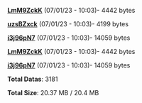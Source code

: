 [**LmM9ZckK**](/data/LmM9ZckK.txt) (07/01/23 - 10:03)- 4442 bytes

[**uzsBZxck**](/data/uzsBZxck.txt) (07/01/23 - 10:03)- 4199 bytes

[**i3j96pN7**](/data/i3j96pN7.txt) (07/01/23 - 10:03)- 14059 bytes

[**LmM9ZckK**](/data/LmM9ZckK.txt) (07/01/23 - 10:03)- 4442 bytes

[**i3j96pN7**](/data/i3j96pN7.txt) (07/01/23 - 10:03)- 14059 bytes

**Total Datas**: 3181

**Total Size**: 20.37 MB / 20.4 MB